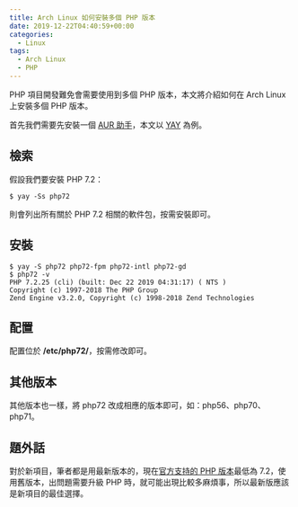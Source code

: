 ```yaml
---
title: Arch Linux 如何安裝多個 PHP 版本
date: 2019-12-22T04:40:59+00:00
categories:
  - Linux
tags:
  - Arch Linux
  - PHP
---
```


PHP 項目開發難免會需要使用到多個 PHP 版本，本文將介紹如何在 Arch Linux 上安裝多個 PHP 版本。

<!--more-->

首先我們需要先安裝一個 [AUR 助手][1]，本文以 [YAY][2] 為例。

## 檢索

假設我們要安裝 PHP 7.2：

```shell
$ yay -Ss php72
```

則會列出所有關於 PHP 7.2 相關的軟件包，按需安裝即可。

## 安裝

```shell
$ yay -S php72 php72-fpm php72-intl php72-gd
$ php72 -v
PHP 7.2.25 (cli) (built: Dec 22 2019 04:31:17) ( NTS )
Copyright (c) 1997-2018 The PHP Group
Zend Engine v3.2.0, Copyright (c) 1998-2018 Zend Technologies
```

## 配置

配置位於 **/etc/php72/**，按需修改即可。

## 其他版本

其他版本也一樣，將 php72 改成相應的版本即可，如：php56、php70、php71。

## 題外話

對於新項目，筆者都是用最新版本的，現在[官方支持的 PHP 版本][3]最低為 7.2，使用舊版本，出問題需要升級 PHP 時，就可能出現比較多麻煩事，所以最新版應該是新項目的最佳選擇。

 [1]: https://wiki.archlinux.org/index.php/AUR_helpers
 [2]: /posts/archlinux/yay
 [3]: https://www.php.net/supported-versions.php
